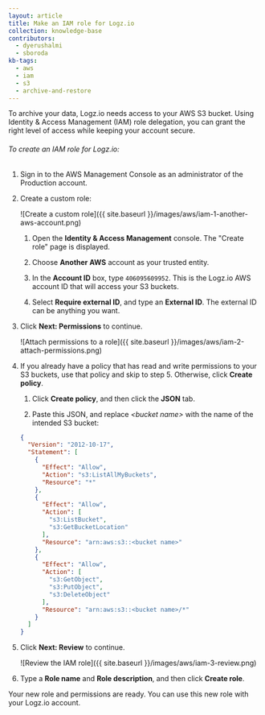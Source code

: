 ```yaml
---
layout: article
title: Make an IAM role for Logz.io
collection: knowledge-base
contributors:
  - dyerushalmi
  - sboroda
kb-tags: 
  - aws
  - iam
  - s3
  - archive-and-restore
---
```


To archive your data, Logz.io needs access to your AWS S3 bucket. Using Identity & Access Management (IAM) role delegation, you can grant the right level of access while keeping your account secure.

###### To create an IAM role for Logz.io:

1. Sign in to the AWS Management Console as an administrator of the Production account.

2. Create a custom role:

    ![Create a custom role]({{ site.baseurl }}/images/aws/iam-1-another-aws-account.png)

    1. Open the **Identity & Access Management** console. The "Create role" page is displayed.

    2. Choose **Another AWS** account as your trusted entity.

    3. In the **Account ID** box, type `406095609952`. This is the Logz.io AWS account ID that will access your S3 buckets.

    4. Select **Require external ID**, and type an **External ID**. The external ID can be anything you want.

3. Click **Next: Permissions** to continue.

    ![Attach permissions to a role]({{ site.baseurl }}/images/aws/iam-2-attach-permissions.png)

4. If you already have a policy that has read and write permissions to your S3 buckets, use that policy and skip to step 5. Otherwise, click **Create policy**.

    1. Click **Create policy**, and then click the **JSON** tab.

    2. Paste this JSON, and replace _\<bucket name>_ with the name of the intended S3 bucket:

      ``` json
      {
        "Version": "2012-10-17",
        "Statement": [
          {
            "Effect": "Allow",
            "Action": "s3:ListAllMyBuckets",
            "Resource": "*"
          },
          {
            "Effect": "Allow",
            "Action": [
              "s3:ListBucket",
              "s3:GetBucketLocation"
            ],
            "Resource": "arn:aws:s3::<bucket name>"
          },
          {
            "Effect": "Allow",
            "Action": [
              "s3:GetObject",
              "s3:PutObject",
              "s3:DeleteObject"
            ],
            "Resource": "arn:aws:s3::<bucket name>/*"
          }
        ]
      }
      ```

5. Click **Next: Review** to continue.

    ![Review the IAM role]({{ site.baseurl }}/images/aws/iam-3-review.png)

6. Type a **Role name** and **Role description**, and then click **Create role**.

Your new role and permissions are ready. You can use this new role with your Logz.io account.